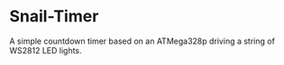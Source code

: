 # Snail-Timer
A simple countdown timer based on an ATMega328p driving a string of WS2812 LED lights.
